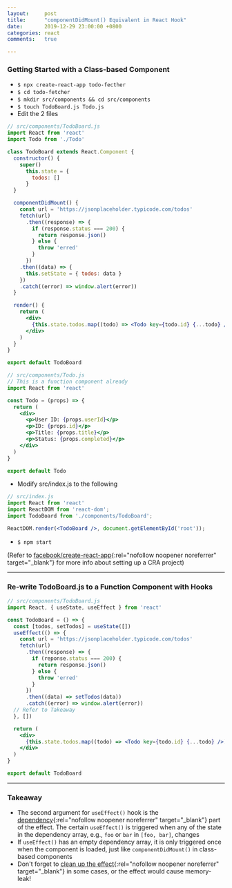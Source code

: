 ```yaml
---
layout:     post
title:      "componentDidMount() Equivalent in React Hook"
date:       2019-12-29 23:00:00 +0800
categories: react
comments:   true

---
```


### Getting Started with a Class-based Component
- `$ npx create-react-app todo-fecther`
- `$ cd todo-fetcher`
- `$ mkdir src/components && cd src/components`
- `$ touch TodoBoard.js Todo.js`
- Edit the 2 files

```jsx
// src/components/TodoBoard.js
import React from 'react'
import Todo from './Todo'

class TodoBoard extends React.Component {
  constructor() {
    super()
      this.state = {
        todos: []
      }
  }

  componentDidMount() {
    const url = 'https://jsonplaceholder.typicode.com/todos'
    fetch(url)
      .then((response) => {
        if (response.status === 200) {
          return response.json()
        } else {
          throw 'erred'
        }
      })
    .then((data) => {
      this.setState = { todos: data }
    })
    .catch((error) => window.alert(error))
  }

  render() {
    return (
      <div>
        {this.state.todos.map((todo) => <Todo key={todo.id} {...todo} />)}
      </div>
    )
  }
}

export default TodoBoard
```

```jsx
// src/components/Todo.js
// This is a function component already
import React from 'react'

const Todo = (props) => {
  return (
    <div>
      <p>User ID: {props.userId}</p>
      <p>ID: {props.id}</p>
      <p>Title: {props.title}</p>
      <p>Status: {props.completed}</p>
    </div>
  )
}

export default Todo
```

- Modify src/index.js to the following

```jsx
// src/index.js
import React from 'react'
import ReactDOM from 'react-dom';
import TodoBoard from './components/TodoBoard';

ReactDOM.render(<TodoBoard />, document.getElementById('root'));
```

- `$ npm start`

(Refer to [facebook/create-react-app](https://github.com/facebook/create-react-app){:rel="nofollow noopener noreferrer" target="_blank"} for more info about setting up a CRA project)

---

### Re-write TodoBoard.js to a Function Component with Hooks

```jsx
// src/components/TodoBoard.js
import React, { useState, useEffect } from 'react'

const TodoBoard = () => {
  const [todos, setTodos] = useState([])
  useEffect(() => {
    const url = 'https://jsonplaceholder.typicode.com/todos'
    fetch(url)
      .then((response) => {
        if (reponse.status === 200) {
          return response.json()
        } else {
          throw 'erred'
        }
      })
      .then((data) => setTodos(data))
      .catch((error) => window.alert(error))
  // Refer to Takeaway
  }, [])

  return (
    <div>
      {this.state.todos.map((todo) => <Todo key={todo.id} {...todo} />)}
    </div>
  )
}

export default TodoBoard
```
---

### Takeaway
- The second argument for `useEffect()` hook is the [dependency](https://reactjs.org/docs/hooks-reference.html#timing-of-effects){:rel="nofollow noopener noreferrer" target="_blank"} part of the effect. The certain `useEffect()` is triggered when any of the state in the dependency array, e.g., `foo` or `bar` in `[foo, bar]`, changes
- If `useEffect()` has an empty dependency array, it is only triggered once when the component is loaded, just like `componentDidMount()` in class-based components
- Don't forget to [clean up the effect](https://reactjs.org/docs/hooks-reference.html#cleaning-up-an-effect){:rel="nofollow noopener noreferrer" target="_blank"} in some cases, or the effect would cause memory-leak!
